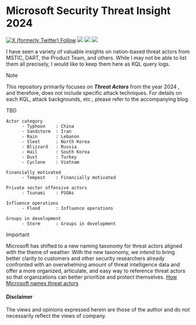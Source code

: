 # Microsoft Security Threat Insight 2024
<a href="https://twitter.com/kj_ninja25"><img alt="X (formerly Twitter) Follow" src="https://img.shields.io/twitter/follow/kj_ninja25"></a>
<a href="https://www.linkedin.com/in/kijo-girardi/"><img src="https://img.shields.io/badge/-Linkedin-0077B5.svg?logo=linkedin&style=popout"></a>
<a href="https://learn.microsoft.com/en-us/azure/data-explorer/kusto/query/"><img src="https://img.shields.io/badge/Azure-KQL-00B2FF.svg?logo=microsoftazure&style=popout"></a>
<a href="https://learn.microsoft.com/en-us/azure/data-explorer/kusto/query/"><img src="https://img.shields.io/badge/Azure%20Data%20Explorer-%230078D4.svg?&style=popout&logo=azure%20data%20explorer&logoColor=white"/></a>

I have seen a variety of valuable insights on nation-based threat actors from MSTIC, DART, the Product Team, and others. While I may not be able to list them all precisely, I would like to keep them here as KQL query logs.

> [!Note]
> This repository primarily focuses on ***Threat Actors*** from the year 2024 , and therefore, does not include specific attack techniques.
> For details on each KQL, attack backgrounds, etc., please refer to the accompanying blog.

TBD

```
Actor category 
      - Typhoon    : China
      - Sandstorm  : Iran
      - Rain       : Lebanon
      - Sleet      : North Korea
      - Blizzard   : Russia
      - Hail       : South Korea
      - Dust       : Turkey
      - Cyclone    : Vietnam

Financially motivated 
      - Tempest    : Financially motivated

Private sector offensive actors
      - Tsunami    : PSOAs

Influence operations
      - Flood      : Influence operations

Groups in development
      - Storm      : Groups in development
```
> [!Important]
> Microsoft has shifted to a new naming taxonomy for threat actors aligned with the theme of weather. With the new taxonomy, we intend to bring better clarity to customers and other security researchers already confronted with an overwhelming amount of threat intelligence data and offer a more organized, articulate, and easy way to reference threat actors so that organizations can better prioritize and protect themselves.
> [How Microsoft names threat actors](https://learn.microsoft.com/en-us/microsoft-365/security/intelligence/microsoft-threat-actor-naming?view=o365-worldwide)

#### Disclaimer
The views and opinions expressed herein are those of the author and do not necessarily reflect the views of company.
